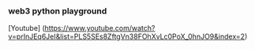 ### web3 python playground

[Youtube] (https://www.youtube.com/watch?v=prInJEq6JeI&list=PLS5SEs8ZftgVn38FOhXvLc0PoX_0hnJO9&index=2)
